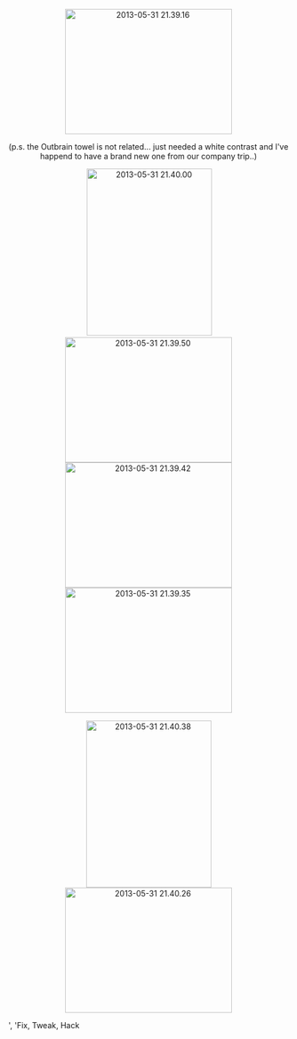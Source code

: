 <p style="text-align: center;"></p>
<p style="text-align: center;"><a href="https://icompile.eladkarako.com/_uploads/2013/06/2013-05-31-21.39.16.jpg"><!--more--><img alt="2013-05-31 21.39.16" src="https://icompile.eladkarako.com/_uploads/2013/06/2013-05-31-21.39.16.jpg" width="300" height="225" /></a></p>
<p style="text-align: center;">(p.s. the Outbrain towel is not related... just needed a white contrast and I've happend to have a brand new one from our company trip..)</p>
<p style="text-align: center;"> <a href="https://icompile.eladkarako.com/_uploads/2013/06/2013-05-31-21.40.00.jpg"><img class="alignnone size-medium wp-image-791" alt="2013-05-31 21.40.00" src="https://icompile.eladkarako.com/_uploads/2013/06/2013-05-31-21.40.00.jpg" width="225" height="300" /></a> <a href="https://icompile.eladkarako.com/_uploads/2013/06/2013-05-31-21.39.50.jpg"><img class="alignnone size-medium wp-image-792" alt="2013-05-31 21.39.50" src="https://icompile.eladkarako.com/_uploads/2013/06/2013-05-31-21.39.50.jpg" width="300" height="225" /></a> <a href="https://icompile.eladkarako.com/_uploads/2013/06/2013-05-31-21.39.42.jpg"><img class="alignnone size-medium wp-image-793" alt="2013-05-31 21.39.42" src="https://icompile.eladkarako.com/_uploads/2013/06/2013-05-31-21.39.42.jpg" width="300" height="225" /></a> <a href="https://icompile.eladkarako.com/_uploads/2013/06/2013-05-31-21.39.35.jpg"><img class="alignnone size-medium wp-image-794" alt="2013-05-31 21.39.35" src="https://icompile.eladkarako.com/_uploads/2013/06/2013-05-31-21.39.35.jpg" width="300" height="225" /></a></p>
<p style="text-align: center;"><a href="https://icompile.eladkarako.com/_uploads/2013/06/2013-05-31-21.40.38.jpg"><img alt="2013-05-31 21.40.38" src="https://icompile.eladkarako.com/_uploads/2013/06/2013-05-31-21.40.38.jpg" width="225" height="300" /></a><a href="https://icompile.eladkarako.com/_uploads/2013/06/2013-05-31-21.40.26.jpg"><img class="alignnone size-medium wp-image-800" alt="2013-05-31 21.40.26" src="https://icompile.eladkarako.com/_uploads/2013/06/2013-05-31-21.40.26.jpg" width="300" height="225" /></a></p>', 'Fix, Tweak, Hack